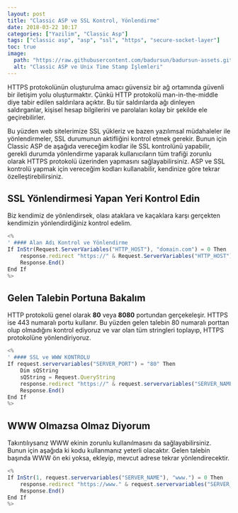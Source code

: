 ```yaml
---
layout: post
title: "Classic ASP ve SSL Kontrol, Yönlendirme"
date: 2018-03-22 10:17
categories: ["Yazilim", "Classic Asp"]
tags: ["classic asp", "asp", "ssl", "https", "secure-socket-layer"]
toc: true
image:
  path: "https://raw.githubusercontent.com/badursun/badursun-assets.github.io/refs/heads/main/img/asp-66eea92b39262.webp"
  alt: "Classic ASP ve Unix Time Stamp İşlemleri"
---
```


HTTPS protokolünün oluşturulma amacı güvensiz bir ağ ortamında güvenli bir iletişim yolu oluşturmaktır. Çünkü HTTP protokolü man-in-the-middle diye tabir edilen saldırılara açıktır. Bu tür saldırılarda ağı dinleyen saldırganlar, kişisel hesap bilgilerini ve parolaları kolay bir şekilde ele geçirebilirler.

Bu yüzden web sitelerimize SSL yükleriz ve bazen yazılımsal müdahaleler ile yönlendirmeler, SSL durumunun aktifliğini kontrol etmek gerekir. Bunun için Classic ASP de aşağıda vereceğim kodlar ile SSL kontrolünü yapabilir, gerekli durumda yönlendirme yaparak kullanıcıların tüm trafiği zorunlu olarak HTTPS protokolü üzerinden yapmasını sağlayabilirsiniz. ASP ve SSL kontrolü yapmak için vereceğim kodları kullanabilir, kendinize göre tekrar özelleştirebilirsiniz.

## SSL Yönlendirmesi Yapan Yeri Kontrol Edin
Biz kendimiz de yönlendirsek, olası ataklara ve kaçaklara karşı gerçekten kendimizin yönlendirdiğiniz kontrol edelim.

```javascript
<%
' #### Alan Adı Kontrol ve Yönlendirme
If InStr(Request.ServerVariables("HTTP_HOST"), "domain.com") = 0 Then
    response.redirect "https://" & Request.ServerVariables("HTTP_HOST")
    Response.End()
End If
%>
```

## Gelen Talebin Portuna Bakalım
HTTP protokolü genel olarak **80** veya **8080** portundan gerçekeleşir. HTTPS ise 443 numaralı portu kullanır. Bu yüzden gelen talebin 80 numaralı porttan olup olmadığını kontrol ediyoruz ve var olan tüm stringleri toplayıp, HTTPS protokolüne yönlendiriyoruz.

```javascript
<%
' #### SSL ve WWW KONTROLU
If request.servervariables("SERVER_PORT") = "80" Then
    Dim sQString
    sQString = Request.QueryString
    response.redirect "https://" & request.servervariables("SERVER_NAME") & request.servervariables("URL") & IIf(Len(sQString) > 0, "?" & sQString, "")
    Response.End()
End If
%>
```

## WWW Olmazsa Olmaz Diyorum
Takıntılıysanız WWW ekinin zorunlu kullanılmasını da sağlayabilirsiniz. Bunun için aşağıda ki kodu kullanmanız yeterli olacaktır. Gelen talebin başında WWW ön eki yoksa, ekleyip, mevcut adrese tekrar yönlendirecektir.

```javascript
<%
If InStr(1, request.servervariables("SERVER_NAME"), "www.") = 0 Then
    response.redirect "https://www." & request.servervariables("SERVER_NAME") & request.servervariables("URL") & "?" & sQString
    Response.End()
End If
%>
```